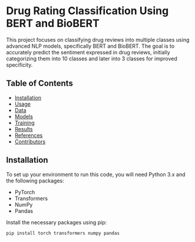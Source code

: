 # Drug Rating Classification Using BERT and BioBERT

This project focuses on classifying drug reviews into multiple classes using advanced NLP models, specifically BERT and BioBERT. The goal is to accurately predict the sentiment expressed in drug reviews, initially categorizing them into 10 classes and later into 3 classes for improved specificity.

## Table of Contents
- [Installation](#installation)
- [Usage](#usage)
- [Data](#data)
- [Models](#models)
- [Training](#training)
- [Results](#results)
- [References](#references)
- [Contributors](#contributors)

## Installation

To set up your environment to run this code, you will need Python 3.x and the following packages:
- PyTorch
- Transformers
- NumPy
- Pandas

Install the necessary packages using pip:

```bash
pip install torch transformers numpy pandas
